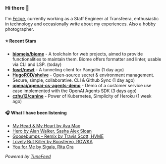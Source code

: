 ### Hi there 👋

I'm [Felipe](https://felipevm.com), currently working as a Staff Engineer at Transfeera, enthusiastic in technology and occasionally write about my experiences. Also a hobby photographer.

#### ⭐ Recent Stars
- **[biomejs/biome](https://github.com/biomejs/biome)** - A toolchain for web projects, aimed to provide functionalities to maintain them. Biome offers formatter and linter, usable via CLI and LSP. (today)
- **[fosrl/newt](https://github.com/fosrl/newt)** - A tunneling client for Pangolin (1 day ago)
- **[HugoRCD/shelve](https://github.com/HugoRCD/shelve)** - Open-source secret &amp; environment management. Secure, simple, collaborative. CLI &amp; Github Sync (1 day ago)
- **[openai/openai-cs-agents-demo](https://github.com/openai/openai-cs-agents-demo)** - Demo of a customer service use case implemented with the OpenAI Agents SDK (3 days ago)
- **[czhu12/canine](https://github.com/czhu12/canine)** - Power of Kubernetes, Simplicity of Heroku (1 week ago)

#### 🎧 What I have been listening
- [My Head &amp; My Heart by Ava Max](https://open.spotify.com/track/1KixkQVDUHggZMU9dUobgm)
- [Hero by Alan Walker, Sasha Alex Sloan](https://open.spotify.com/track/1rBTBbtkJlSDk78gg8Dw9F)
- [Goosebumps - Remix by Travis Scott, HVME](https://open.spotify.com/track/5uEYRdEIh9Bo4fpjDd4Na9)
- [Lovely But Killer by Boostereo, ROWKA](https://open.spotify.com/track/4360AGT6HraAq8GDbZhzEi)
- [You for Me by Sigala, Rita Ora](https://open.spotify.com/track/73QyyUMMvtNELmULI4FOsp)

_Powered by [TuneFeed](https://tunefeed.app?ref=github.com)_
